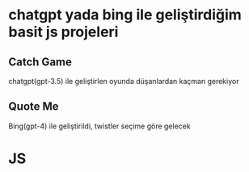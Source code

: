 # chatgpt yada bing ile geliştirdiğim basit js projeleri
## Catch Game
chatgpt(gpt-3.5) ile geliştirlen oyunda düşanlardan kaçman gerekiyor
## Quote Me
Bing(gpt-4) ile geliştirildi, twistler seçime göre gelecek
# JS
